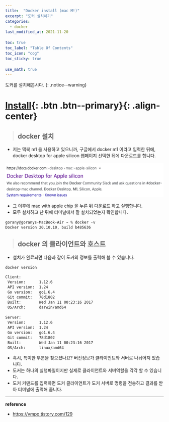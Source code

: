 ```yaml
---
title:  "Docker install (mac M!)"
excerpt: "도커 설치하기"
categories:
  - docker
last_modified_at: 2021-11-20

toc: true
toc_label: "Table Of Contents"
toc_icon: "cog"
toc_sticky: true

use_math: true
---
```


 도커를 설치해봅시다.
{: .notice--warning}

# [Install](#link){: .btn .btn--primary}{: .align-center}

> ## docker 설치

- 저는 맥북 m1 을 사용하고 있으니까, 구글에서 docker m1 이라고 입력한 뒤에,  docker desktop for apple silicon 웹페이지 선택한 뒤에 다운로드를 합니다.

![png](/assets/images/Program/6_1.png)

- 그 이후에 mac with apple chip 을 누른 뒤 다운로드 하고 실행합니다.
- 모두 설치하고 난 뒤에 터미널에서 잘 설치되었는지 확인합니다.

```
gorany@goranys-MacBook-Air ~ % docker -v
Docker version 20.10.10, build b485636
```

> ## docker 의 클라이언트와 호스트

- 설치가 완료되면 다음과 같이 도커의 정보를 출력해 볼 수 있습니다.

```
docker version
```

```
Client:
 Version:      1.12.6
 API version:  1.24
 Go version:   go1.6.4
 Git commit:   78d1802
 Built:        Wed Jan 11 00:23:16 2017
 OS/Arch:      darwin/amd64

Server:
 Version:      1.12.6
 API version:  1.24
 Go version:   go1.6.4
 Git commit:   78d1802
 Built:        Wed Jan 11 00:23:16 2017
 OS/Arch:      linux/amd64
```

- 혹시, 특이한 부분을 찾으셨나요? 버전정보가 클라이언트와 서버로 나뉘어져 있습니다. 
- 도커는 하나의 실행파일이지만 실제로 클라이언트와 서버역할을 각각 할 수 있습니다. 
- 도커 커맨드를 입력하면 도커 클라이언트가 도커 서버로 명령을 전송하고 결과를 받아 터미널에 출력해 줍니다.

---

**reference**

- https://vmpo.tistory.com/129
